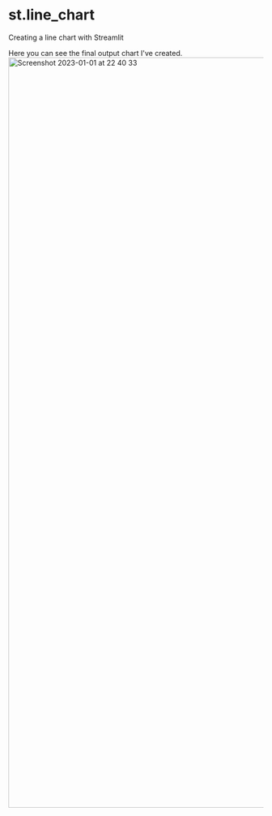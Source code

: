 # st.line_chart
Creating a line chart with Streamlit

Here you can see the final output chart I've created.
<img width="1480" alt="Screenshot 2023-01-01 at 22 40 33" src="https://user-images.githubusercontent.com/47807830/210179628-45d7260a-bf6c-4a9f-bb7f-ccfb0c5fc371.png">
